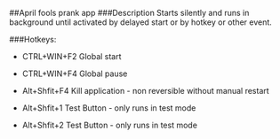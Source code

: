 ##April fools prank app
###Description
Starts silently and runs in background until activated by delayed start or by hotkey or other event.


###Hotkeys:
- CTRL+WIN+F2 Global start
- CTRL+WIN+F4 Global pause
- Alt+Shfit+F4 Kill application - non reversible without manual restart

- Alt+Shfit+1 Test Button - only runs in test mode
- Alt+Shfit+2 Test Button - only runs in test mode
